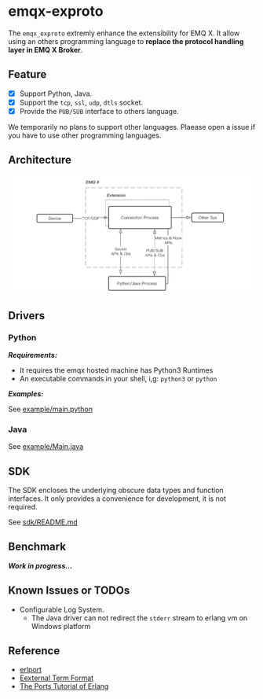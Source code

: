 # emqx-exproto

The `emqx_exproto` extremly enhance the extensibility for EMQ X. It allow using an others programming language to **replace the protocol handling layer in EMQ X Broker**.

## Feature

- [x] Support Python, Java.
- [x] Support the `tcp`, `ssl`, `udp`, `dtls` socket.
- [x] Provide the `PUB/SUB` interface to others language.

We temporarily no plans to support other languages. Plaease open a issue if you have to use other programming languages.

## Architecture

![EMQ X ExProto Arch](./docs/images/exproto-arch.jpg)

## Drivers

### Python

***Requirements:***

- It requires the emqx hosted machine has Python3 Runtimes
- An executable commands in your shell, i,g: `python3` or `python`

***Examples:***

See [example/main.python](https://github.com/emqx/emqx-exproto/blob/master/example/main.py)

### Java

See [example/Main.java](https://github.com/emqx/emqx-exproto/blob/master/example/Main.java)


## SDK

The SDK encloses the underlying obscure data types and function interfaces. It only provides a convenience for development, it is not required.

See [sdk/README.md](https://github.com/emqx/emqx-exproto/blob/master/sdk/README.md)


## Benchmark

***Work in progress...***


## Known Issues or TODOs

- Configurable Log System.
    * The Java driver can not redirect the `stderr` stream to erlang vm on Windows platform

## Reference

- [erlport](https://github.com/hdima/erlport)
- [Eexternal Term Format](http://erlang.org/doc/apps/erts/erl_ext_dist.html)
- [The Ports Tutorial of Erlang](http://erlang.org/doc/tutorial/c_port.html)

